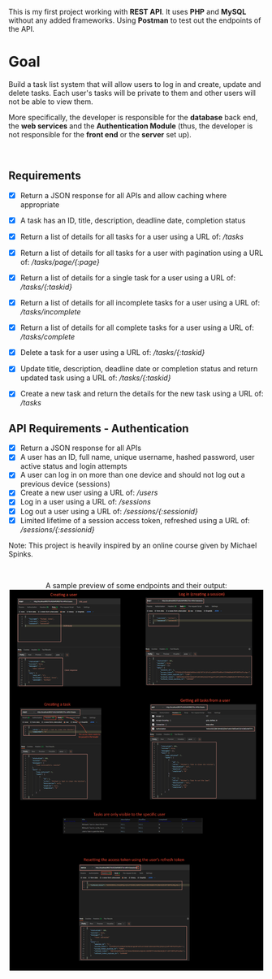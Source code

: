 This is my first project working with **REST API**. It uses **PHP** and **MySQL** without any added frameworks.
Using **Postman** to test out the endpoints of the API.


# Goal

Build a task list system that will allow users to log in and create, update and delete tasks. Each user's tasks will be private to them and other users will not be able to view them.

More specifically, the developer is responsible for the **database** back end, the **web services** and the **Authentication Module** (thus, the developer is not responsible for the **front end** or the **server** set up).

</br>

## Requirements

- [x] Return a JSON response for all APIs and allow caching where appropriate
- [x] A task has an ID, title, description, deadline date, completion status
- [x] Return a list of details for all tasks for a user using a URL of: */tasks*
- [x] Return a list of details for all tasks for a user with pagination using a URL of: */tasks/page/{:page}*
- [x] Return a list of details for a single task for a user using a URL of: */tasks/{:taskid}*
- [x] Return a list of details for all incomplete tasks for a user using a URL of: */tasks/incomplete*
- [x] Return a list of details for all complete tasks for a user using a URL of: */tasks/complete*
- [x] Delete a task for a user using a URL of: */tasks/{:taskid}*
- [x] Update title, description, deadline date or completion status and return updated task using a URL of: */tasks/{:taskid}*
- [x] Create a new task and return the details for the new task using a URL of: */tasks*


## API Requirements - Authentication

- [x] Return a JSON response for all APIs
- [x] A user has an ID, full name, unique username, hashed password, user active status and login attempts
- [x] A user can log in on more than one device and should not log out a previous device (sessions)
- [x] Create a new user using a URL of: */users*
- [x] Log in a user using a URL of: */sessions*
- [x] Log out a user using a URL of: */sessions/{:sessionid}*
- [x] Limited lifetime of a session access token, refreshed using a URL of: */sessions/{:sessionid}*

Note: This project is heavily inspired by an online course given by Michael Spinks.

</br>

<p align="center">
A sample preview of some endpoints and their output:
  </br>
<img height="750" src="https://raw.githubusercontent.com/R-Iris/RESTful-API/main/v1/APIpreview.png"></p>

